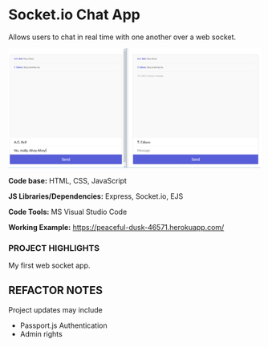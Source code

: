 # Socket.io Chat App
Allows users to chat in real time with one another over a web socket.

![](https://github.com/CLewisMessina/Socket_IO_Chat_App/blob/master/Socket_IO_Chat_App.png)

**Code base:** HTML, CSS, JavaScript

**JS Libraries/Dependencies:** Express, Socket.io, EJS

**Code Tools:** MS Visual Studio Code

**Working Example:** https://peaceful-dusk-46571.herokuapp.com/ 

### PROJECT HIGHLIGHTS
My first web socket app.

## REFACTOR NOTES
Project updates may include
* Passport.js Authentication
* Admin rights
